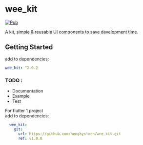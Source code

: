 # wee_kit
[![Pub](https://img.shields.io/pub/v/wee_kit.svg?style=flat-square)](https://pub.dev/packages/wee_kit)

A kit, simple & reusable UI components to save development time.
 
## Getting Started
add to dependencies:
```yaml
wee_kit: ^2.0.2
```
### TODO :
  - Documentation
  - Example
  - Test
 
For flutter 1 project\
add to dependencies:
```yaml
  wee_kit:
    git:
      url: https://github.com/hengkysteen/wee_kit.git
      ref: v1.0.0
```